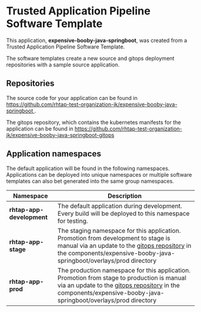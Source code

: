 # Trusted Application Pipeline Software Template

This application, **expensive-booby-java-springboot**, was created from a Trusted Application Pipeline Software Template.

The software templates create a new source and gitops deployment repositories with a sample source application. 

## Repositories

The source code for your application can be found in [https://github.com/rhtap-test-organization-jk/expensive-booby-java-springboot ](https://github.com/rhtap-test-organization-jk/expensive-booby-java-springboot ).
 
The gitops repository, which contains the kubernetes manifests for the application can be found in 
[https://github.com/rhtap-test-organization-jk/expensive-booby-java-springboot-gitops ](https://github.com/rhtap-test-organization-jk/expensive-booby-java-springboot-gitops ) 

## Application namespaces 

The default application will be found in the following namespaces. Applications can be deployed into unique namespaces or multiple software templates can also bet generated into the same group namespaces.  

|  Namespace   |  Description   |  
| -------- | -------- |   
| **rhtap-app-development** | The default application during development. Every build will be deployed to this namespace for testing. | 
| **rhtap-app-stage** | The staging namespace for this application. Promotion from development to stage is manual via an update to the [gitops repository](https://github.com/rhtap-test-organization-jk/expensive-booby-java-springboot-gitops ) in the components/expensive-booby-java-springboot/overlays/prod directory |  
| **rhtap-app-prod** | The production namespace for this application. Promotion from stage to production is manual via an update to the [gitops repository](https://github.com/rhtap-test-organization-jk/expensive-booby-java-springboot-gitops ) in the components/expensive-booby-java-springboot/overlays/prod directory | 